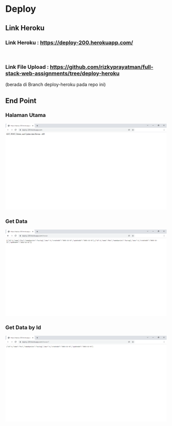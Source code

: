 # Deploy

## Link Heroku

### Link Heroku : https://deploy-200.herokuapp.com/

<br>

### Link File Upload : https://github.com/rizkyprayatman/full-stack-web-assignments/tree/deploy-heroku

(berada di Branch deploy-heroku pada repo ini) <br>

## End Point

### Halaman Utama

![img-1]

### Get Data

![img-2]

### Get Data by Id

![img-3]

<!-- IMAGES -->

[img-1]: ./img/dep-1.png
[img-2]: ./img/dep-2.png
[img-3]: ./img/dep-3.png
